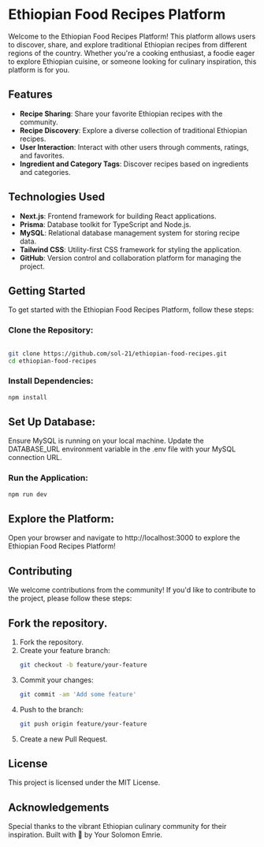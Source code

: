 # Ethiopian Food Recipes Platform

Welcome to the Ethiopian Food Recipes Platform! This platform allows users to discover, share, and explore traditional Ethiopian recipes from different regions of the country. Whether you're a cooking enthusiast, a foodie eager to explore Ethiopian cuisine, or someone looking for culinary inspiration, this platform is for you.

## Features

- **Recipe Sharing**: Share your favorite Ethiopian recipes with the community.
- **Recipe Discovery**: Explore a diverse collection of traditional Ethiopian recipes.
- **User Interaction**: Interact with other users through comments, ratings, and favorites.
- **Ingredient and Category Tags**: Discover recipes based on ingredients and categories.

## Technologies Used

- **Next.js**: Frontend framework for building React applications.
- **Prisma**: Database toolkit for TypeScript and Node.js.
- **MySQL**: Relational database management system for storing recipe data.
- **Tailwind CSS**: Utility-first CSS framework for styling the application.
- **GitHub**: Version control and collaboration platform for managing the project.

## Getting Started

To get started with the Ethiopian Food Recipes Platform, follow these steps:

### Clone the Repository:

```bash

git clone https://github.com/sol-21/ethiopian-food-recipes.git
cd ethiopian-food-recipes

```

### Install Dependencies:

```bash
npm install
```

## Set Up Database:

Ensure MySQL is running on your local machine.
Update the DATABASE_URL environment variable in the .env file with your MySQL connection URL.

### Run the Application:

```bash
npm run dev
```

## Explore the Platform:

Open your browser and navigate to http://localhost:3000 to explore the Ethiopian Food Recipes Platform!

## Contributing

We welcome contributions from the community! If you'd like to contribute to the project, please follow these steps:

## Fork the repository.

1. Fork the repository.
2. Create your feature branch:
   ```bash
   git checkout -b feature/your-feature
   ```
3. Commit your changes:
   ```bash
   git commit -am 'Add some feature'
   ```
4. Push to the branch:
   ```bash
   git push origin feature/your-feature
   ```
5. Create a new Pull Request.

## License

This project is licensed under the MIT License.

## Acknowledgements

Special thanks to the vibrant Ethiopian culinary community for their inspiration.
Built with 🥗 by Your Solomon Emrie.
